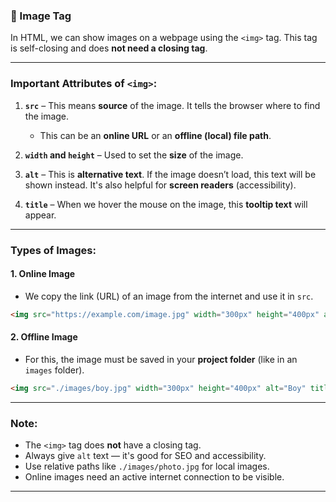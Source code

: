 ### 📒 Image Tag

In HTML, we can show images on a webpage using the `<img>` tag. This tag is self-closing and does **not need a closing tag**.

---

### Important Attributes of `<img>`:

1. **`src`** – This means **source** of the image. It tells the browser where to find the image.

   * This can be an **online URL** or an **offline (local) file path**.

2. **`width` and `height`** – Used to set the **size** of the image.

3. **`alt`** – This is **alternative text**. If the image doesn’t load, this text will be shown instead.
   It's also helpful for **screen readers** (accessibility).

4. **`title`** – When we hover the mouse on the image, this **tooltip text** will appear.

---

### Types of Images:

#### 1. **Online Image**

* We copy the link (URL) of an image from the internet and use it in `src`.

```html
<img src="https://example.com/image.jpg" width="300px" height="400px" alt="Girl" title="She is very beautiful girl">
```

#### 2. **Offline Image**

* For this, the image must be saved in your **project folder** (like in an `images` folder).

```html
<img src="./images/boy.jpg" width="300px" height="400px" alt="Boy" title="He is very handsome boy">
```

---

### Note:

* The `<img>` tag does **not** have a closing tag.
* Always give `alt` text — it's good for SEO and accessibility.
* Use relative paths like `./images/photo.jpg` for local images.
* Online images need an active internet connection to be visible.

---

